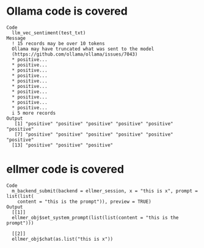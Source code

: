 # Ollama code is covered

    Code
      llm_vec_sentiment(test_txt)
    Message
      ! 15 records may be over 10 tokens
      Ollama may have truncated what was sent to the model 
      (https://github.com/ollama/ollama/issues/7043)
      * positive...
      * positive...
      * positive...
      * positive...
      * positive...
      * positive...
      * positive...
      * positive...
      * positive...
      * positive...
      i 5 more records
    Output
       [1] "positive" "positive" "positive" "positive" "positive" "positive"
       [7] "positive" "positive" "positive" "positive" "positive" "positive"
      [13] "positive" "positive" "positive"

# ellmer code is covered

    Code
      m_backend_submit(backend = ellmer_session, x = "this is x", prompt = list(list(
        content = "this is the prompt")), preview = TRUE)
    Output
      [[1]]
      ellmer_obj$set_system_prompt(list(list(content = "this is the prompt")))
      
      [[2]]
      ellmer_obj$chat(as.list("this is x"))
      


